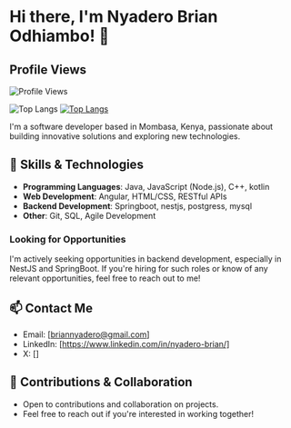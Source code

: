 # Hi there, I'm Nyadero Brian Odhiambo! 👋
## Profile Views
![Profile Views](https://komarev.com/ghpvc/?username=nyadero)

![Top Langs](https://github-readme-stats.vercel.app/api/top-langs/?username=nyadero&layout=donut-vertical)
[![Top Langs](https://github-readme-stats.vercel.app/api/top-langs/?username=nyadero&layout=donut-vertical)](https://github.com/nyadero/github-readme-stats)

I'm a software developer based in Mombasa, Kenya, passionate about building innovative solutions and exploring new technologies.

## 🔧 Skills & Technologies

- **Programming Languages**: Java, JavaScript (Node.js), C++, kotlin
- **Web Development**: Angular, HTML/CSS, RESTful APIs
- **Backend Development**: Springboot, nestjs, postgress, mysql
- **Other**: Git, SQL, Agile Development

### Looking for Opportunities
I'm actively seeking opportunities in backend development, especially in NestJS and SpringBoot. If you're hiring for such roles or know of any relevant opportunities, feel free to reach out to me!

## 📫 Contact Me

- Email: [briannyadero@gmail.com]
- LinkedIn: [https://www.linkedin.com/in/nyadero-brian/]
- X: []

## 🤝 Contributions & Collaboration

- Open to contributions and collaboration on projects.
- Feel free to reach out if you're interested in working together!

